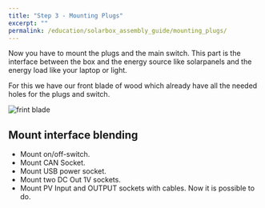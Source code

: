 ```yaml
---
title: "Step 3 - Mounting Plugs"
excerpt: ""
permalink: /education/solarbox_assembly_guide/mounting_plugs/
---
```


Now you have to mount the plugs and the main switch. This part is the interface between the box and the energy source like solarpanels and the energy load like your laptop or light.

For this we have our front blade of wood which already have all the needed holes for the plugs and switch.

![frint blade](/media_files/box_assembly/30c_mounting_plugs_frontblade.png)

## Mount interface blending

* Mount on/off-switch.
* Mount CAN Socket.
* Mount USB power socket.
* Mount two DC Out 1V sockets.
* Mount PV Input and OUTPUT sockets with cables. Now it is possible to do.

